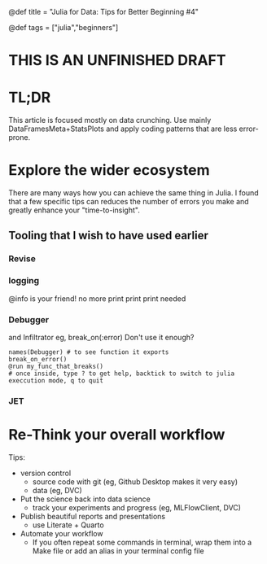 @def title = "Julia for Data: Tips for Better Beginning #4"
<!-- @def published = "20 August 2022" -->
@def tags = ["julia","beginners"]

# THIS IS AN UNFINISHED DRAFT

# TL;DR
This article is focused mostly on data crunching. Use mainly DataFramesMeta+StatsPlots and apply coding patterns that are less error-prone.

# Explore the wider ecosystem
There are many ways how you can achieve the same thing in Julia. I found that a few specific tips can reduces the number of errors you make and greatly enhance your "time-to-insight".

## Tooling that I wish to have used earlier

### Revise

### logging
@info is your friend! no more print print print needed

### Debugger
and Infiltrator
eg, break_on(:error)
Don't use it enough?
```plaintext
names(Debugger) # to see function it exports
break_on_error()
@run my_func_that_breaks()
# once inside, type ? to get help, backtick to switch to julia execcution mode, q to quit
```
### JET

# Re-Think your overall workflow
Tips:
- version control
    - source code with git (eg, Github Desktop makes it very easy)
    - data (eg, DVC)
- Put the science back into data science
    - track your experiments and progress (eg, MLFlowClient, DVC)
- Publish beautiful reports and presentations
    - use Literate + Quarto
- Automate your workflow
    - If you often repeat some commands in terminal, wrap them into a Make file or add an alias in your terminal config file
